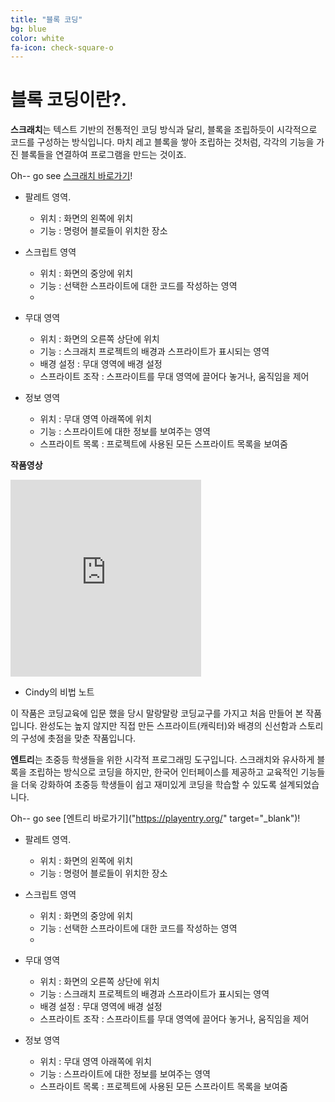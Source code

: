 ```yaml
---
title: "블록 코딩"
bg: blue
color: white
fa-icon: check-square-o
---
```



# 블록 코딩이란?.

**스크래치**는 텍스트 기반의 전통적인 코딩 방식과 달리, 블록을 조립하듯이 시각적으로 코드를 구성하는 방식입니다. 마치 레고 블록을 쌓아 조립하는 것처럼, 각각의 기능을 가진 블록들을 연결하여 프로그램을 만드는 것이죠.

Oh-- go see [스크래치 바로가기](https://scratch.mit.edu)!

- 팔레트 영역.
  * 위치 : 화면의 왼쪽에 위치
  * 기능 : 명령어 블로들이 위치한 장소
   
- 스크립트 영역
  * 위치 : 화면의 중앙에 위치
  * 기능 : 선택한 스프라이트에 대한 코드를 작성하는 영역
  * 
- 무대 영역
  * 위치 : 화면의 오른쪽 상단에 위치
  * 기능 : 스크래치 프로젝트의 배경과 스프라이트가 표시되는 영역
  * 배경 설정 : 무대 영역에 배경 설정
  * 스프라이트 조작 : 스프라이트를 무대 영역에 끌어다 놓거나, 움직임을 제어
    
- 정보 영역
  * 위치 : 무대 영역 아래쪽에 위치
  * 기능 : 스프라이트에 대한 정보를 보여주는 영역
  * 스프라이트 목록 : 프로젝트에 사용된 모든 스프라이트 목록을 보여줌
  

**작품영상**
   <div class = "icontain">
   <iframe width="305" height="315" src="https://www.youtube.com/embed/j9D_41RZCac?si=4EwOrUXqo9z4tj_-" title="YouTube video player" frameborder="0"    
    allow="accelerometer; autoplay; clipboard-write; encrypted-media; gyroscope; picture-in-picture; web-share" referrerpolicy="strict-origin-when-cross-origin" 
    allowfullscreen></iframe>
   </div>

- Cindy의 비법 노트
  
이 작품은 코딩교육에 입문 했을 당시 말랑말랑 코딩교구를 가지고 처음 만들어 본 작품입니다. 완성도는 높지 않지만 직접 만든 스프라이트(캐릭터)와 배경의 신선함과 스토리의 구성에 촛점을 맞춘 작품입니다.

**엔트리**는 초중등 학생들을 위한 시각적 프로그래밍 도구입니다.  스크래치와 유사하게 블록을 조립하는 방식으로 코딩을 하지만,  한국어 인터페이스를 제공하고 교육적인 기능들을 더욱 강화하여  초중등 학생들이  쉽고 재미있게 코딩을 학습할 수 있도록 설계되었습니다.

Oh-- go see [엔트리 바로가기]("https://playentry.org/" target="_blank")!

- 팔레트 영역.
  * 위치 : 화면의 왼쪽에 위치
  * 기능 : 명령어 블로들이 위치한 장소
   
- 스크립트 영역
  * 위치 : 화면의 중앙에 위치
  * 기능 : 선택한 스프라이트에 대한 코드를 작성하는 영역
  * 
- 무대 영역
  * 위치 : 화면의 오른쪽 상단에 위치
  * 기능 : 스크래치 프로젝트의 배경과 스프라이트가 표시되는 영역
  * 배경 설정 : 무대 영역에 배경 설정
  * 스프라이트 조작 : 스프라이트를 무대 영역에 끌어다 놓거나, 움직임을 제어
    
- 정보 영역
  * 위치 : 무대 영역 아래쪽에 위치
  * 기능 : 스프라이트에 대한 정보를 보여주는 영역
  * 스프라이트 목록 : 프로젝트에 사용된 모든 스프라이트 목록을 보여줌
  

